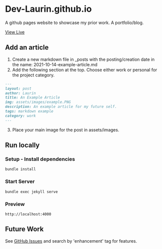 # Dev-Laurin.github.io
A github pages website to showcase my prior work. A portfolio/blog. 

[View Live](https://dev-laurin.github.io/)

## Add an article
1. Create a new markdown file in _posts with the posting/creation date in the name: 2021-10-14-example-article.md
2. Add the following section at the top. Choose either work or personal for the project category. 
```md
---
layout: post
author: Laurin
title: An Example Article
img: assets/images/example.PNG
description: An example article for my future self. 
tags: markdown example
category: work
---
```
3. Place your main image for the post in assets/images. 
## Run locally
### Setup - Install dependencies
`bundle install` 
### Start Server
`bundle exec jekyll serve` 
### Preview
`http://localhost:4000`

## Future Work
See [GitHub Issues](https://github.com/Dev-Laurin/Dev-Laurin.github.io/issues) and search by 'enhancement' tag for features. 